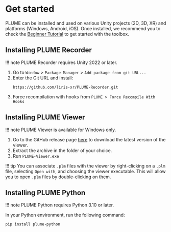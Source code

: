 # Get started

PLUME can be installed and used on various Unity projects (2D, 3D, XR) and platforms (Windows, Android, iOS). Once installed, we recommend you to check the [Beginner Tutorial](tutorials/beginner/basics/index.md) to get started with the toolbox.

## Installing PLUME Recorder

!!! note
    PLUME Recorder requires Unity 2022 or later.

1. Go to `Window` > `Package Manager` > `Add package from git URL...`
2. Enter the Git URL and install: 
   ```{.copy}
   https://github.com/liris-xr/PLUME-Recorder.git
   ```
3. Force recompilation with hooks from `PLUME > Force Recompile With Hooks`

## Installing PLUME Viewer

!!! note
    PLUME Viewer is available for Windows only.

1. Go to the GitHub release page [here](https://github.com/liris-xr/PLUME-Viewer/releases/latest) to download the latest version of the viewer.
2. Extract the archive in the folder of your choice.
3. Run `PLUME-Viewer.exe`

!!! tip
    You can associate `.plm` files with the viewer by right-clicking on a `.plm` file, selecting `Open with`, and choosing the viewer executable. This will allow you to open `.plm` files by double-clicking on them.

## Installing PLUME Python

!!! note
    PLUME Python requires Python 3.10 or later.

In your Python environment, run the following command:

```bash
pip install plume-python
```